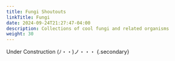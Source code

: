 ```yaml
---
title: Fungi Shoutouts
linkTitle: Fungi
date: 2024-09-24T21:27:47-04:00
description: Collections of cool fungi and related organisms
weight: 30
---
```


Under Construction <span class="kaomoji">(ﾉ・・)ノ・・・</span>
{.secondary}
